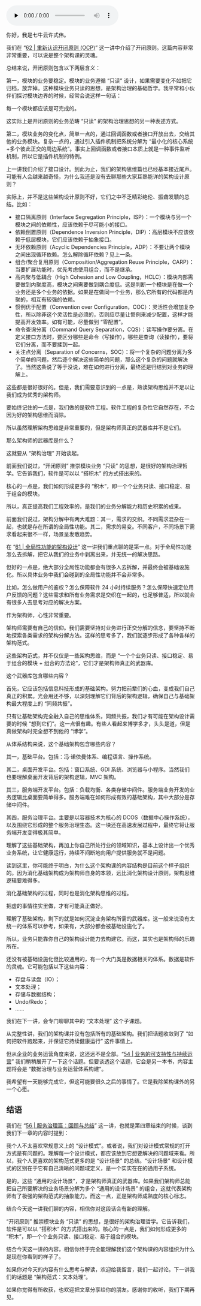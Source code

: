 <audio id="audio" title="64 | 不断完善的架构范式" controls="" preload="none"><source id="mp3" src="https://static001.geekbang.org/resource/audio/db/e3/dbd38f3d1c065bb768da108f6de96be3.mp3"></audio>

你好，我是七牛云许式伟。

我们在 “[62 | 重新认识开闭原则 (OCP)](https://time.geekbang.org/column/article/175236)” 这一讲中介绍了开闭原则。这篇内容非常非常重要，可以说是整个架构课的灵魂。

总结来说，开闭原则包含以下两层含义：

第一，模块的业务要稳定。模块的业务遵循 “只读” 设计，如果需要变化不如把它归档，放弃掉。这种模块业务只读的思想，是架构治理的基础哲学。我平常和小伙伴们探讨模块边界的时候，经常会说这样一句话：

> 
每一个模块都应该是可完成的。


这实际上是开闭原则的业务范畴 “只读” 的架构治理思想的另一种表述方式。

第二，模块业务的变化点，简单一点的，通过回调函数或者接口开放出去，交给其他的业务模块。复杂一点的，通过引入插件机制把系统分解为 “最小化的核心系统+多个彼此正交的周边系统”。事实上回调函数或者接口本质上就是一种事件监听机制，所以它是插件机制的特例。

上一讲我们介绍了接口设计。到此为止，我们的架构思维篇也已经基本接近尾声。可能有人会越来越奇怪，为什么我还是没有去聊那些大家耳熟能详的架构设计原则？

实际上，并不是这些架构设计原则不好，它们之中不乏精彩绝伦、振聋发聩的总结。比如：

- 接口隔离原则（Interface Segregation Principle，ISP）：一个模块与另一个模块之间的依赖性，应该依赖于尽可能小的接口。
- 依赖倒置原则（Dependence Inversion Principle，DIP）：高层模块不应该依赖于低层模块，它们应该依赖于抽象接口。
- 无环依赖原则（Acyclic Dependencies Principle，ADP）：不要让两个模块之间出现循环依赖。怎么解除循环依赖？见上一条。
- 组合/聚合复用原则（Composition/Aggregation Reuse Principle，CARP）：当要扩展功能时，优先考虑使用组合，而不是继承。
- 高内聚与低耦合（High Cohesion and Low Coupling，HCLC）：模块内部需要做到内聚度高，模块之间需要做到耦合度低。这是判断一个模块是在做一个业务还是多个业务的依据。如果是在做同一个业务，那么它所有的代码都是内聚的，相互有较强的依赖。
- 惯例优于配置（Convention over Configuration，COC）：灵活性会增加复杂性，所以除非这个灵活性是必须的，否则应尽量让惯例来减少配置，这样才能提高开发效率。如有可能，尽量做到 “零配置”。
- 命令查询分离（Command Query Separation，CQS）：读写操作要分离。在定义接口方法时，要区分哪些是命令（写操作），哪些是查询（读操作），要将它们分离，而不要揉到一起。
- 关注点分离（Separation of Concerns，SOC）：将一个复杂的问题分离为多个简单的问题，然后逐个解决这些简单的问题，那么这个复杂的问题就解决了。当然这条说了等于没说，难在如何进行分离，最终还是归结到对业务的理解上。

这些都是很好很好的。但是，我们需要意识到的一点是，熟读架构思维并不足以让我们成为优秀的架构师。

要始终记住的一点是，我们做的是软件工程。软件工程的复杂性它自然存在，不会因为好的架构思维而消除。

所以虽然理解架构思维是非常重要的，但是架构师真正的武器库并不是它们。

那么架构师的武器库是什么？

这就要从 “架构治理” 开始谈起。

前面我们说过，“开闭原则” 推崇模块业务 “只读” 的思想，是很好的架构治理哲学。它告诉我们，软件是可以以 “搭积木” 的方式搭出来的。

核心的一点是，我们如何形成更多的 “积木”，即一个个业务只读、接口稳定、易于组合的模块。

所以，真正提高我们工程效率的，是我们的业务分解能力和历史积累的成果。

前面我们说过，架构分解中有两大难题：其一，需求的交织。不同需求混杂在一起，也就是存在所谓的全局性功能。其二，需求的易变。不同客户，不同场景下需求看起来很不一样，场景呈发散趋势。

在 “[61 | 全局性功能的架构设计](https://time.geekbang.org/column/article/173619)” 这一讲我们重点聊的是第一点。对于全局性功能怎么去拆解，把它从我们的业务中剥离出来，并无统一的解决思路。

但好的一点是，绝大部分全局性功能都会有很多人去拆解，并最终会被基础设施化。所以具体业务中我们会碰到的全局性功能并不会非常多。

比如，怎么做用户的鉴权？怎么保障软件 24 小时持续服务？怎么保障快速定位用户反馈的问题？这些需求和所有业务需求是交织在一起的，也足够普适，所以就会有很多人去思考对应的解决方案。

作为架构师，心性非常重要。

架构师需要有自己的信仰。我们需要坚持对业务进行正交分解的信念，要坚持不断地探索各类需求的架构分解方法。这样的思考多了，我们就逐步形成了各种各样的架构范式。

这些架构范式，并不仅仅是一些架构思维，而是 “一个个业务只读、接口稳定、易于组合的模块 + 组合的方法论”，它们才是架构师真正的武器库。

这个武器库包含哪些内容？

首先，它应该包括信息科技形成的基础架构。努力把前辈们的心血，变成我们自己真正的积累。光会用还不够，以深刻理解它们背后的架构逻辑，确保自己与基础架构最大程度上的 “同频共振”。

只有让基础架构完全融入自己的思维体系，同频共振，我们才有可能在架构设计需要的时候 “想到它们”。这一点很有趣。有些人看起来博学多才，头头是道，但是真做架构时完全想不到他的 “博学”。

从体系结构来说，这个基础架构包含哪些内容？

其一，基础平台。包括：冯·诺依曼体系、编程语言、操作系统。

其二，桌面开发平台。包括：窗口系统、GDI 系统、浏览器与小程序。当然我们也要理解桌面开发背后的架构逻辑，MVC 架构。

其三，服务端开发平台。包括：负载均衡、各类存储中间件。服务端业务开发的业务逻辑比桌面要简单得多。服务端难在如何形成有效的基础架构，其中大部分是存储中间件。

其四，服务治理平台。主要是以容器技术为核心的 DCOS（数据中心操作系统），以及围绕它形成的整个服务治理生态。这一块还在高速发展过程中，最终它将让服务端开发变得极其简单。

理解了这些基础架构，再加上你自己所处行业的领域知识，基本上设计出一个优秀业务系统，让它健康运行，持续不间断地向用户提供服务就不是问题。

读到这里，你可能终于明白，为什么这个架构课的内容结构是目前这个样子组织的。因为消化基础架构成为架构师自身的本领，远比消化架构设计原则，架构思维逻辑要难得多。

消化基础架构的过程，同时也是消化架构思维的过程。

把虚的事情往实里做，才有可能真正做好。

理解了基础架构，剩下的就是如何沉淀业务架构所需的武器库。这一般来说没有太统一的体系可以参考，如果有，大部分都会被基础设施化了。

所以，业务只能靠你自己的架构设计能力去构建它。而这，其实也是架构师的乐趣所在。

还没有被基础设施化但比较通用的，有一个大门类是数据相关的体系。数据是软件的灵魂。它可能包括以下这些内容：

- 存盘与读盘（IO）；
- 文本处理；
- 存储与数据结构；
- Undo/Redo；
- ……

我们在下一讲，会专门聊聊其中的 “文本处理” 这个子课题。

从完整性讲，我们的架构课并没有包括所有的基础架构。我们把话题收敛到了 “如何把软件跑起来，并保证它持续健康运行” 这件事情上。

但从企业的业务运营角度来说，这还远不是全部。“[54 | 业务的可支持性与持续运营](https://time.geekbang.org/column/article/161467)” 我们稍稍展开了一下这个话题。但要谈透这个话题，它会是另一本书，内容主题将会是 “数据治理与业务运营体系构建”。

我希望有一天能够完成它，但这可能要很久之后的事情了。它是我除架构课外的另一个心愿。

## 结语

我们在 “[56 | 服务治理篇：回顾与总结](https://time.geekbang.org/column/article/164623)” 这一讲，也就是第四章结束的时候，谈到我们下一章的内容时提到：

> 
我个人不太喜欢常规意义上的 “设计模式”。或者说，我们对设计模式常规的打开方式是有问题的。理解每一个设计模式，都应该放到它想要解决的问题域来看。所以，我个人更喜欢的架构范式更多的是 “设计场景” 的总结。“设计场景” 和设计模式的区别在于它有自己清晰的问题域定义，是一个实实在在的通用子系统。


> 
是的，这些 “通用的设计场景”，才是架构师真正的武器库。如果我们架构师总能把自己所要解决的业务场景分解为多个 “通用的设计场景” 的组合，这就代表架构师有了极强的架构范式的抽象能力。而这一点，正是架构师成熟度的核心标志。


结合今天这一讲我们聊的内容，相信你对这段话会有新的理解。

“开闭原则” 推崇模块业务 “只读” 的思想，是很好的架构治理哲学。它告诉我们，软件是可以以 “搭积木” 的方式搭出来的。核心的一点是，我们如何形成更多的 “积木”，即一个个业务只读、接口稳定、易于组合的模块。

结合今天这一讲的内容，相信你终于完全能理解我们这个架构课的内容组织为什么是现在你看到的样子了。

如果你对今天的内容有什么思考与解读，欢迎给我留言，我们一起讨论。下一讲我们的话题是 “架构范式：文本处理”。

如果你觉得有所收获，也欢迎把文章分享给你的朋友。感谢你的收听，我们下期再见。
